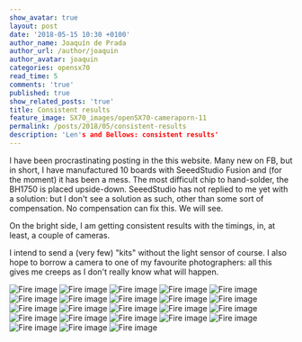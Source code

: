 ```yaml
---
show_avatar: true
layout: post
date: '2018-05-15 10:30 +0100'
author_name: Joaquín de Prada
author_url: /author/joaquin
author_avatar: joaquin
categories: opensx70
read_time: 5
comments: 'true'
published: true
show_related_posts: 'true'
title: Consistent results
feature_image: SX70_images/openSX70-cameraporn-11
permalink: /posts/2018/05/consistent-results
description: 'Len's and Bellows: consistent results'
---
```


I have been procrastinating posting in the this website. Many new on FB, but in short, I have manufactured 10 boards with SeeedStudio Fusion and (for the moment) it has been a mess. The most difficult chip to hand-solder, the BH1750 is placed upside-down. SeeedStudio has not replied to me yet with a solution: but I don't see a solution as such, other than some sort of compensation. No compensation can fix this. We will see.

On the bright side, I am getting consistent results with the timings, in, at least, a couple of cameras.

I intend to send a (very few) "kits" without the light sensor of course. I also hope to borrow a camera to one of my favourite photographers: all this gives me creeps as I don't really know what will happen.




![Fire image]({{site.url}}/{{site.baseurl}}img/2018/05/opensx70-consistent-results-1.jpg)
![Fire image]({{site.url}}/{{site.baseurl}}img/2018/05/opensx70-consistent-results-2.jpg)
![Fire image]({{site.url}}/{{site.baseurl}}img/2018/05/opensx70-consistent-results-3.jpg)
![Fire image]({{site.url}}/{{site.baseurl}}img/2018/05/opensx70-consistent-results-4.jpg)
![Fire image]({{site.url}}/{{site.baseurl}}img/2018/05/opensx70-consistent-results-5.jpg)
![Fire image]({{site.url}}/{{site.baseurl}}img/2018/05/opensx70-consistent-results-6.jpg)
![Fire image]({{site.url}}/{{site.baseurl}}img/2018/05/opensx70-consistent-results-7.jpg)
![Fire image]({{site.url}}/{{site.baseurl}}img/2018/05/opensx70-consistent-results-8.jpg)
![Fire image]({{site.url}}/{{site.baseurl}}img/2018/05/opensx70-consistent-results-9.jpg)
![Fire image]({{site.url}}/{{site.baseurl}}img/2018/05/opensx70-consistent-results-10.jpg)
![Fire image]({{site.url}}/{{site.baseurl}}img/2018/05/opensx70-consistent-results-11.jpg)
![Fire image]({{site.url}}/{{site.baseurl}}img/2018/05/opensx70-consistent-results-12.jpg)
![Fire image]({{site.url}}/{{site.baseurl}}img/2018/05/opensx70-consistent-results-13.jpg)
![Fire image]({{site.url}}/{{site.baseurl}}img/2018/05/opensx70-consistent-results-14.jpg)
![Fire image]({{site.url}}/{{site.baseurl}}img/2018/05/opensx70-consistent-results-15.jpg)
![Fire image]({{site.url}}/{{site.baseurl}}img/2018/05/opensx70-consistent-results-16.jpg)
![Fire image]({{site.url}}/{{site.baseurl}}img/2018/05/opensx70-consistent-results-17.jpg)
![Fire image]({{site.url}}/{{site.baseurl}}img/2018/05/opensx70-consistent-results-18.jpg)
![Fire image]({{site.url}}/{{site.baseurl}}img/2018/05/opensx70-consistent-results-19.jpg)
![Fire image]({{site.url}}/{{site.baseurl}}img/2018/05/opensx70-consistent-results-20.jpg)
![Fire image]({{site.url}}/{{site.baseurl}}img/2018/05/opensx70-consistent-results-21.jpg)
![Fire image]({{site.url}}/{{site.baseurl}}img/2018/05/opensx70-consistent-results-22.jpg)
![Fire image]({{site.url}}/{{site.baseurl}}img/2018/05/opensx70-consistent-results-23.jpg)